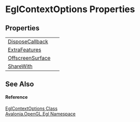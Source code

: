# EglContextOptions Properties




## Properties
<table>
<tr>
<td><a href="P_Avalonia_OpenGL_Egl_EglContextOptions_DisposeCallback">DisposeCallback</a></td>
<td> </td>
</tr>
<tr>
<td><a href="P_Avalonia_OpenGL_Egl_EglContextOptions_ExtraFeatures">ExtraFeatures</a></td>
<td> </td>
</tr>
<tr>
<td><a href="P_Avalonia_OpenGL_Egl_EglContextOptions_OffscreenSurface">OffscreenSurface</a></td>
<td> </td>
</tr>
<tr>
<td><a href="P_Avalonia_OpenGL_Egl_EglContextOptions_ShareWith">ShareWith</a></td>
<td> </td>
</tr>
</table>

## See Also


#### Reference
<a href="T_Avalonia_OpenGL_Egl_EglContextOptions">EglContextOptions Class</a>  
<a href="N_Avalonia_OpenGL_Egl">Avalonia.OpenGL.Egl Namespace</a>  
